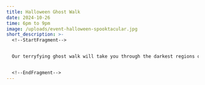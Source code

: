 ```yaml
---
title: Halloween Ghost Walk
date: 2024-10-26
time: 6pm to 9pm
image: /uploads/event-halloween-spooktacular.jpg
short_description: >-
  <!--StartFragment-->


  Our terryfying ghost walk will take you through the darkest regions of the park where spooks, demons and witches seek to scare the soul right out of you in our halloween scarefest!


  <!--EndFragment-->
---
```


